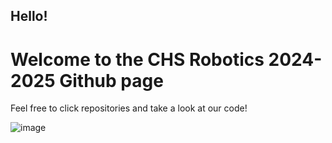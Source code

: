 
## Hello!

# Welcome to the CHS Robotics 2024-2025 Github page 

Feel free to click repositories and take a look at our code!

![image](https://github.com/user-attachments/assets/d5406892-11d2-401f-b9b8-464bac4a2625)
